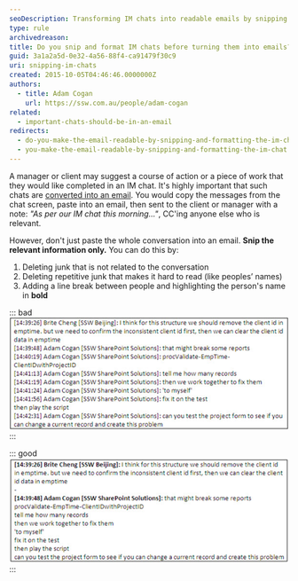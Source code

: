 ```yaml
---
seoDescription: Transforming IM chats into readable emails by snipping and formatting relevant information to keep it concise and easy to understand.
type: rule
archivedreason:
title: Do you snip and format IM chats before turning them into emails?
guid: 3a1a2a5d-0e32-4a56-88f4-ca91479f30c9
uri: snipping-im-chats
created: 2015-10-05T04:46:46.0000000Z
authors:
  - title: Adam Cogan
    url: https://ssw.com.au/people/adam-cogan
related:
  - important-chats-should-be-in-an-email
redirects:
  - do-you-make-the-email-readable-by-snipping-and-formatting-the-im-chat
  - you-make-the-email-readable-by-snipping-and-formatting-the-im-chat
---
```


A manager or client may suggest a course of action or a piece of work that they would like completed in an IM chat. It's highly important that such chats are [converted into an email](/important-chats-should-be-in-an-email). You would copy the messages from the chat screen, paste into an email, then sent to the client or manager with a note: _"As per our IM chat this morning..."_, CC'ing anyone else who is relevant.

However, don't just paste the whole conversation into an email. **Snip the relevant information only.** You can do this by:

<!--endintro-->

1. Deleting junk that is not related to the conversation
2. Deleting repetitive junk that makes it hard to read (like peoples’ names)
3. Adding a line break between people and highlighting the person's name in **bold**

::: bad
![Figure: Bad example - This IM snip has a lot of unnecessary text that makes it hard to read](Bad-Example-of-IM-snip.jpg)
:::

::: good
![Figure: Good example - Snipped and formatted](Good-Example-of-IM-snip.jpg)
:::
